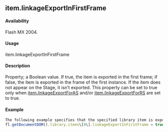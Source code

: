 ## item.linkageExportInFirstFrame

#### Availability

Flash MX 2004.

#### Usage

item.linkageExportInFirstFrame

#### Description

Property; a Boolean value. If true, the item is exported in the first frame; if false, the item is exported in the frame of the first instance. If the item does not appear on the Stage, it isn’t exported.
This property can be set to true only when [item.linkageExportForAS](#!AdobeDocs/developers-animatesdk-docs/test/Item_object/item7.md) and/or [item.linkageExportForRS](#!AdobeDocs/developers-animatesdk-docs/test/Item_object/item8.md) are set to true.

#### Example

```javascript
The following example specifies that the specified library item is exported in the first frame:
fl.getDocumentDOM().library.items\[0\].linkageExportInFirstFrame = true;

```